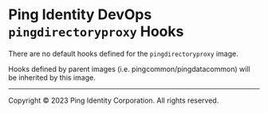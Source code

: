 
# Ping Identity DevOps `pingdirectoryproxy` Hooks
There are no default hooks defined for the `pingdirectoryproxy` image.

Hooks defined by parent images (i.e. pingcommon/pingdatacommon)
will be inherited by this image.

---

Copyright © 2023 Ping Identity Corporation. All rights reserved.
